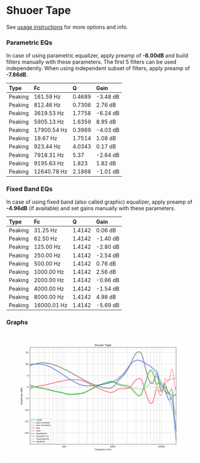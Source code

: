 # Shuoer Tape
See [usage instructions](https://github.com/jaakkopasanen/AutoEq#usage) for more options and info.

### Parametric EQs
In case of using parametric equalizer, apply preamp of **-8.00dB** and build filters manually
with these parameters. The first 5 filters can be used independently.
When using independent subset of filters, apply preamp of **-7.86dB**.

| Type    | Fc          |      Q | Gain     |
|:--------|:------------|:-------|:---------|
| Peaking | 161.59 Hz   | 0.4689 | -3.48 dB |
| Peaking | 812.46 Hz   | 0.7306 | 2.76 dB  |
| Peaking | 3619.53 Hz  | 1.7758 | -6.24 dB |
| Peaking | 5905.13 Hz  | 1.6359 | 8.95 dB  |
| Peaking | 17900.54 Hz | 0.3969 | -4.03 dB |
| Peaking | 19.67 Hz    | 1.7514 | 1.08 dB  |
| Peaking | 923.44 Hz   | 4.0343 | 0.17 dB  |
| Peaking | 7918.31 Hz  | 5.37   | -2.64 dB |
| Peaking | 9195.63 Hz  | 1.823  | 1.82 dB  |
| Peaking | 12640.78 Hz | 2.1868 | -1.01 dB |

### Fixed Band EQs
In case of using fixed band (also called graphic) equalizer, apply preamp of **-4.96dB**
(if available) and set gains manually with these parameters.

| Type    | Fc          |      Q | Gain     |
|:--------|:------------|:-------|:---------|
| Peaking | 31.25 Hz    | 1.4142 | 0.06 dB  |
| Peaking | 62.50 Hz    | 1.4142 | -1.40 dB |
| Peaking | 125.00 Hz   | 1.4142 | -2.80 dB |
| Peaking | 250.00 Hz   | 1.4142 | -2.54 dB |
| Peaking | 500.00 Hz   | 1.4142 | 0.76 dB  |
| Peaking | 1000.00 Hz  | 1.4142 | 2.56 dB  |
| Peaking | 2000.00 Hz  | 1.4142 | -0.66 dB |
| Peaking | 4000.00 Hz  | 1.4142 | -1.54 dB |
| Peaking | 8000.00 Hz  | 1.4142 | 4.98 dB  |
| Peaking | 16000.01 Hz | 1.4142 | -5.69 dB |

### Graphs
![](./Shuoer%20Tape.png)